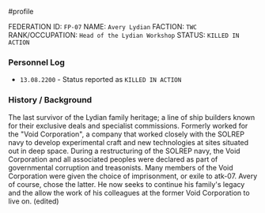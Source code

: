 #profile 

FEDERATION ID: `FP-07`
NAME: `Avery Lydian`
FACTION: `TWC`
RANK/OCCUPATION: `Head of the Lydian Workshop`
STATUS: `KILLED IN ACTION`

### Personnel Log
- `13.08.2200` - Status reported as `KILLED IN ACTION`

### History / Background
The last survivor of the Lydian family heritage; a line of ship builders known for their exclusive deals and specialist commissions. Formerly worked for the "Void Corporation", a company that worked closely with the SOLREP navy to develop experimental craft and new technologies at sites situated out in deep space. During a restructuring of the SOLREP navy, the Void Corporation and all associated peoples were declared as part of governmental corruption and treasonists. Many members of the Void Corporation were given the choice of imprisonment, or exile to atk-07. Avery of course, chose the latter. He now seeks to continue his family's legacy and the allow the work of his colleagues at the former Void Corporation to live on. (edited)
